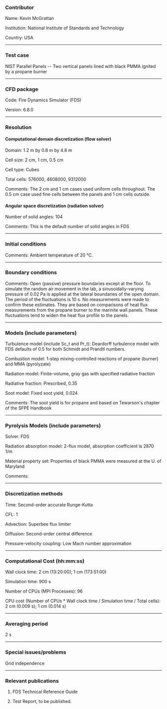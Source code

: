 ### Contributor

Name: Kevin McGrattan

Institution: National Institute of Standards and Technology

Country: USA

------------------

### Test case

NIST Parallel Panels -- Two vertical panels lined with black PMMA ignited by a propane burner

------------------

### CFD package

Code: Fire Dynamics Simulator (FDS)

Version: 6.8.0

------------------

### Resolution

#### Computational domain discretization (flow solver)

Domain: 1.2 m by 0.8 m by 4.8 m

Cell size: 2 cm, 1 cm, 0.5 cm

Cell type: Cubes

Total cells: 576000, 4608000, 9312000

Comments: The 2 cm and 1 cm cases used uniform cells throughout. The 0.5 cm case used fine cells between the panels and 1 cm cells outside.

#### Angular space discretization (radiation solver)

Number of solid angles: 104

Comments: This is the default number of solid angles in FDS

------------------

### Initial conditions

Comments: Ambient temperature of 20 °C. 

------------------

### Boundary conditions

Comments: Open (passive) pressure boundaries except at the floor. To simulate the random air movement in the lab, a sinusoidally-varying pressure of 0.02 Pa is applied at the lateral boundaries of the open domain. The period of the fluctuations is 10 s. No measurements were made to confirm these estimates. They are based on comparisons of heat flux measurements from the propane burner to the marinite wall panels. These fluctuations tend to widen the heat flux profile to the panels.

------------------

### Models (include parameters)

Turbulence model (include Sc_t and Pr_t): Deardorff turbulence model with FDS defaults of 0.5 for both Schmidt and Prandtl numbers.

Combustion model: 1-step mixing-controlled reactions of propane (burner) and MMA (pyrolyzate)

Radiation model: Finite-volume, gray gas with specified radiative fraction

Radiative fraction: Prescribed, 0.35

Soot model: Fixed soot yield, 0.024

Comments: The soot yield is for propane and based on Tewarson's chapter of the SFPE Handbook

------------------

### Pyrolysis Models (include parameters)

Solver: FDS

Radiation absorption model: 2-flux model, absorption coefficient is 2870 1/m

Material property set: Properties of black PMMA were measured at the U. of Maryland

Comments:

------------------

### Discretization methods

Time: Second-order accurate Runge-Kutta

CFL: 1

Advection: Superbee flux limiter

Diffusion: Second-order central difference

Pressure-velocity coupling: Low Mach number approximation

------------------

### Computational Cost (hh:mm:ss)

Wall clock time: 2 cm (13:20:00); 1 cm (173:51:00)

Simulation time: 900 s

Number of CPUs (MPI Processes): 96

CPU cost (Number of CPUs * Wall clock time / Simulation time / Total cells): 2 cm (0.009 s); 1 cm (0.014 s)

------------------

### Averaging period

2 s

------------------

### Special issues/problems

Grid independence

------------------

### Relevant publications

1. FDS Technical Reference Guide

2. Test Report, to be published.

